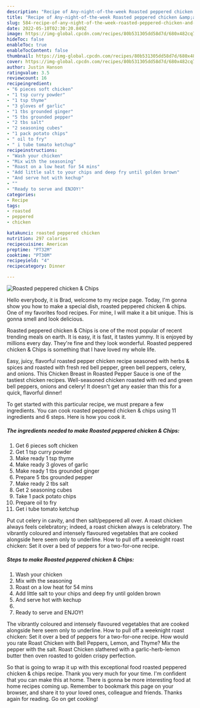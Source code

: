 ```yaml
---
description: "Recipe of Any-night-of-the-week Roasted peppered chicken &amp;amp; Chips"
title: "Recipe of Any-night-of-the-week Roasted peppered chicken &amp;amp; Chips"
slug: 584-recipe-of-any-night-of-the-week-roasted-peppered-chicken-and-amp-chips
date: 2022-05-10T02:30:20.849Z
image: https://img-global.cpcdn.com/recipes/80b531305dd58d7d/680x482cq70/roasted-peppered-chicken-chips-recipe-main-photo.jpg
hideToc: false
enableToc: true
enableTocContent: false
thumbnail: https://img-global.cpcdn.com/recipes/80b531305dd58d7d/680x482cq70/roasted-peppered-chicken-chips-recipe-main-photo.jpg
cover: https://img-global.cpcdn.com/recipes/80b531305dd58d7d/680x482cq70/roasted-peppered-chicken-chips-recipe-main-photo.jpg
author: Justin Hanson
ratingvalue: 3.5
reviewcount: 16
recipeingredient:
- "6 pieces soft chicken"
- "1 tsp curry powder"
- "1 tsp thyme"
- "3 gloves of garlic"
- "1 tbs grounded ginger"
- "5 tbs grounded pepper"
- "2 tbs salt"
- "2 seasoning cubes"
- "1 pack potato chips"
- " oil to fry"
- " i tube tomato ketchup"
recipeinstructions:
- "Wash your chicken"
- "Mix with the seasoning"
- "Roast on a low heat for 54 mins"
- "Add little salt to your chips and deep fry until golden brown"
- "And serve hot with kechup"
- ""
- "Ready to serve and ENJOY!"
categories:
- Recipe
tags:
- roasted
- peppered
- chicken

katakunci: roasted peppered chicken 
nutrition: 297 calories
recipecuisine: American
preptime: "PT32M"
cooktime: "PT30M"
recipeyield: "4"
recipecategory: Dinner

---
```



![Roasted peppered chicken &amp; Chips](https://img-global.cpcdn.com/recipes/80b531305dd58d7d/680x482cq70/roasted-peppered-chicken-chips-recipe-main-photo.jpg)

Hello everybody, it is Brad, welcome to my recipe page. Today, I'm gonna show you how to make a special dish, roasted peppered chicken &amp; chips. One of my favorites food recipes. For mine, I will make it a bit unique. This is gonna smell and look delicious.

Roasted peppered chicken &amp; Chips is one of the most popular of recent trending meals on earth. It is easy, it is fast, it tastes yummy. It is enjoyed by millions every day. They're fine and they look wonderful. Roasted peppered chicken &amp; Chips is something that I have loved my whole life.

Easy, juicy, flavorful roasted pepper chicken recipe seasoned with herbs &amp; spices and roasted with fresh red bell pepper, green bell peppers, celery, and onions. This Chicken Breast in Roasted Pepper Sauce is one of the tastiest chicken recipes. Well-seasoned chicken roasted with red and green bell peppers, onions and celery! It doesn&#39;t get any easier than this for a quick, flavorful dinner!


To get started with this particular recipe, we must prepare a few ingredients. You can cook roasted peppered chicken &amp; chips using 11 ingredients and 6 steps. Here is how you cook it.

<!--inarticleads1-->

##### The ingredients needed to make Roasted peppered chicken &amp; Chips:

1. Get 6 pieces soft chicken
1. Get 1 tsp curry powder
1. Make ready 1 tsp thyme
1. Make ready 3 gloves of garlic
1. Make ready 1 tbs grounded ginger
1. Prepare 5 tbs grounded pepper
1. Make ready 2 tbs salt
1. Get 2 seasoning cubes
1. Take 1 pack potato chips
1. Prepare  oil to fry
1. Get  i tube tomato ketchup


Put cut celery in cavity, and then salt/peppered all over. A roast chicken always feels celebratory; indeed, a roast chicken always is celebratory. The vibrantly coloured and intensely flavoured vegetables that are cooked alongside here seem only to underline. How to pull off a weeknight roast chicken: Set it over a bed of peppers for a two-for-one recipe. 

<!--inarticleads2-->

##### Steps to make Roasted peppered chicken &amp; Chips:

1. Wash your chicken
1. Mix with the seasoning
1. Roast on a low heat for 54 mins
1. Add little salt to your chips and deep fry until golden brown
1. And serve hot with kechup
1. 
1. Ready to serve and ENJOY!

The vibrantly coloured and intensely flavoured vegetables that are cooked alongside here seem only to underline. How to pull off a weeknight roast chicken: Set it over a bed of peppers for a two-for-one recipe. How would you rate Roast Chicken with Bell Peppers, Lemon, and Thyme? Mix the pepper with the salt. Roast Chicken slathered with a garlic-herb-lemon butter then oven roasted to golden crispy perfection. 

So that is going to wrap it up with this exceptional food roasted peppered chicken &amp; chips recipe. Thank you very much for your time. I'm confident that you can make this at home. There is gonna be more interesting food at home recipes coming up. Remember to bookmark this page on your browser, and share it to your loved ones, colleague and friends. Thanks again for reading. Go on get cooking!
